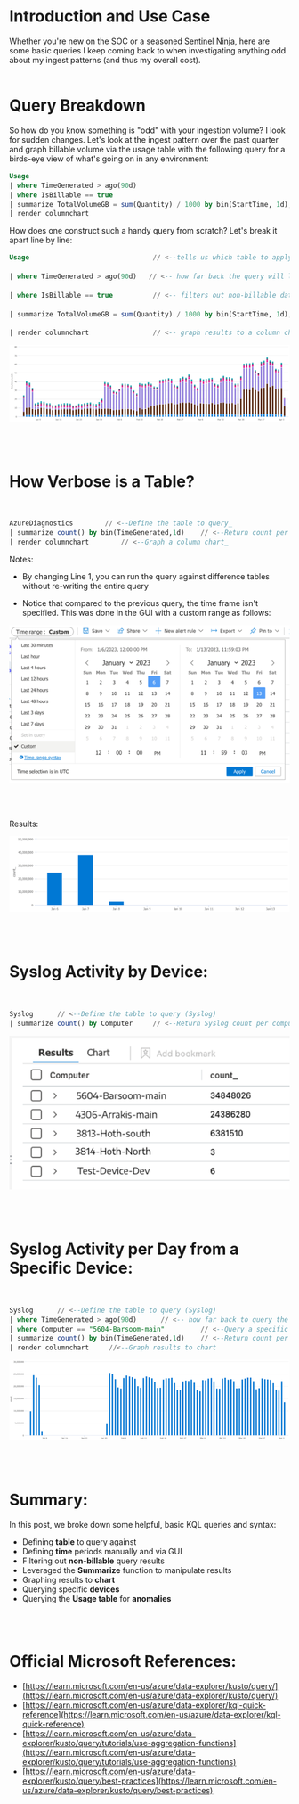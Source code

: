 # Introduction and Use Case

Whether you're new on the SOC or a seasoned [Sentinel Ninja](https://techcommunity.microsoft.com/t5/microsoft-sentinel-blog/become-a-microsoft-sentinel-ninja-the-complete-level-400/ba-p/1246310), here are some basic queries I keep coming back to when investigating anything odd about my ingest patterns (and thus my overall cost). 
<br/>
<br/>

# Query Breakdown

So how do you know something is "odd" with your ingestion volume? I look for sudden changes. Let's look at the ingest pattern over the past quarter and graph billable volume via the usage table with the following query for a birds-eye view of what's going on in any environment:


```sql 
Usage
| where TimeGenerated > ago(90d)
| where IsBillable == true
| summarize TotalVolumeGB = sum(Quantity) / 1000 by bin(StartTime, 1d), Solution
| render columnchart
```

How does one construct such a handy query from scratch? Let's break it apart line by line:

```sql
Usage                               // <--tells us which table to apply this query to. In this case it's the Usage log table.

| where TimeGenerated > ago(90d)   // <-- how far back the query will look in the table_

| where IsBillable == true          // <-- filters out non-billable data (we're only worried about data that incurs a cost)

| summarize TotalVolumeGB = sum(Quantity) / 1000 by bin(StartTime, 1d), Solution    // <--Convert to GB and return results by day, per ingest solution (LogManagement, Security, etc.)

| render columnchart                // <-- graph results to a column chart
```

![Usage Table](/assets/img/AOAQ1/usage_graph.png)

<br/>
<br/>

# How Verbose is a Table?
 <br/>

```sql
AzureDiagnostics        // <--Define the table to query_
| summarize count() by bin(TimeGenerated,1d)    // <--Return count per day_
| render columnchart        // <--Graph a column chart_
```
Notes:

- By changing Line 1, you can run the query against difference tables without re-writing the entire query

- Notice that compared to the previous query, the time frame isn't specified. This was done in the GUI with a custom range as follows:

![](/assets/img/AOAQ1/Time_Range_GUI.png)

<br/>
<br/>

Results:

![](/assets/img/AOAQ1/AZDiag_graph.png)

<br/>
<br/>

# Syslog Activity by Device:
<br/>

```sql
Syslog      // <--Define the table to query (Syslog)
| summarize count() by Computer     // <--Return Syslog count per computer
```

![](/assets/img/AOAQ1/Devices.png)

<br/>
<br/>

# Syslog Activity per Day from a Specific Device:
<br/>

```sql
Syslog      // <--Define the table to query (Syslog)
| where TimeGenerated > ago(90d)      // <-- how far back to query the table
| where Computer == "5604-Barsoom-main"         // <--Query a specific device
| summarize count() by bin(TimeGenerated,1d)    // <--Return count per day
| render columnchart     //<--Graph results to chart
```
![](/assets/img/AOAQ1/syslog_graph.png)

<br/>
<br/>

# Summary:

In this post, we broke down some helpful, basic KQL queries and syntax:

- Defining **table** to query against
- Defining **time** periods manually and via GUI
- Filtering out **non-billable** query results
- Leveraged the **Summarize** function to manipulate results
- Graphing results to **chart**
- Querying specific **devices**
- Querying the **Usage table** for **anomalies**

<br/>
<br/>

# Official Microsoft References:

- [https://learn.microsoft.com/en-us/azure/data-explorer/kusto/query/](https://learn.microsoft.com/en-us/azure/data-explorer/kusto/query/)
- [https://learn.microsoft.com/en-us/azure/data-explorer/kql-quick-reference](https://learn.microsoft.com/en-us/azure/data-explorer/kql-quick-reference)
- [https://learn.microsoft.com/en-us/azure/data-explorer/kusto/query/tutorials/use-aggregation-functions](https://learn.microsoft.com/en-us/azure/data-explorer/kusto/query/tutorials/use-aggregation-functions)
- [https://learn.microsoft.com/en-us/azure/data-explorer/kusto/query/best-practices](https://learn.microsoft.com/en-us/azure/data-explorer/kusto/query/best-practices)

